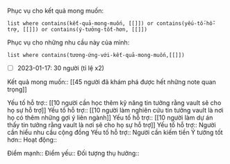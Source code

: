 Phục vụ cho kết quả mong muốn:
```dataview
list where contains(kết-quả-mong-muốn, [[]]) or contains(yếu-tố-hỗ-trợ, [[]]) or contains(ý-tưởng-tốt-hơn, [[]]) 
```
Phục vụ cho những nhu cầu này của mình:
```dataview
list where contains(tương-ứng-với-kết-quả-mong-muốn,[[]])
```
- [ ] 2023-01-17: 30 người (tỉ lệ x2) 

Kết quả mong muốn:: [[45 người đã khám phá được hết những note quan trọng]]

Yếu tố hỗ trợ:: [[10 người cần học thêm kỹ năng tin tưởng rằng vault sẽ cho họ sự hỗ trợ]]
Yếu tố hỗ trợ:: [[10 người làm nghiên cứu tin tưởng vault là nơi họ có thêm những gợi ý liên ngành]]
Yếu tố hỗ trợ:: [[10 người làm dự án thấy tin tưởng rằng vault là nơi sẽ cho họ sự hỗ trợ]]
Yếu tố hỗ trợ:: Người cần hiểu nhu cầu cộng đồng
Yếu tố hỗ trợ:: Người cần kiếm tiền
Ý tưởng tốt hơn::
Hoạt động::

Điểm mạnh::
Điểm yếu::
Đối tượng thụ hưởng::
